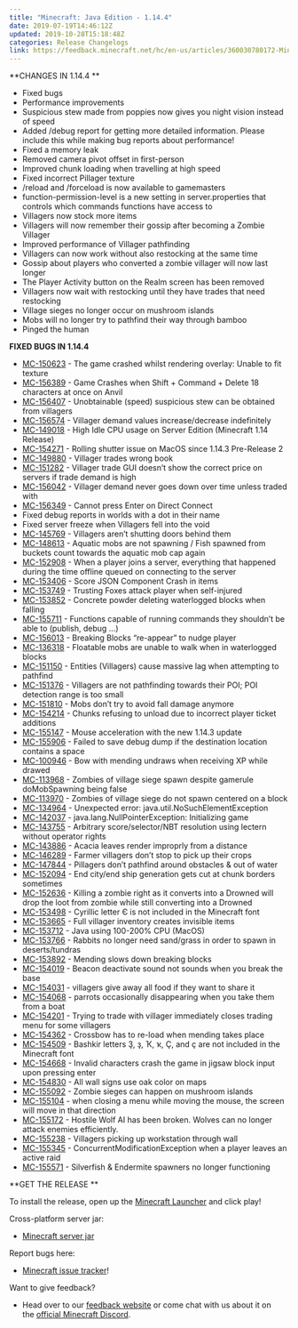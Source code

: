 ```yaml
---
title: "Minecraft: Java Edition - 1.14.4"
date: 2019-07-19T14:46:12Z
updated: 2019-10-28T15:18:48Z
categories: Release Changelogs
link: https://feedback.minecraft.net/hc/en-us/articles/360030780172-Minecraft-Java-Edition-1-14-4
---
```


**CHANGES IN 1.14.4  **

- Fixed bugs
- Performance improvements
- Suspicious stew made from poppies now gives you night vision instead of speed
- Added /debug report for getting more detailed information. Please include this while making bug reports about performance!
- Fixed a memory leak
- Removed camera pivot offset in first-person
- Improved chunk loading when travelling at high speed
- Fixed incorrect Pillager texture
- /reload and /forceload is now available to gamemasters
- function-permission-level is a new setting in server.properties that controls which commands functions have access to
- Villagers now stock more items
- Villagers will now remember their gossip after becoming a Zombie Villager 
- Improved performance of Villager pathfinding
- Villagers can now work without also restocking at the same time
- Gossip about players who converted a zombie villager will now last longer
- The Player Activity button on the Realm screen has been removed
- Villagers now wait with restocking until they have trades that need restocking
- Village sieges no longer occur on mushroom islands
- Mobs will no longer try to pathfind their way through bamboo
- Pinged the human

**FIXED BUGS IN 1.14.4**

- [MC-150623](https://bugs.mojang.com/browse/MC-150623) - The game crashed whilst rendering overlay: Unable to fit texture
- [MC-156389](https://bugs.mojang.com/browse/MC-156389) - Game Crashes when Shift + Command + Delete 18 characters at once on Anvil
- [MC-156407](https://bugs.mojang.com/browse/MC-156407) - Unobtainable (speed) suspicious stew can be obtained from villagers
- [MC-156574](https://bugs.mojang.com/browse/MC-156574) - Villager demand values increase/decrease indefinitely
- [MC-149018](https://bugs.mojang.com/browse/MC-149018) - High Idle CPU usage on Server Edition (Minecraft 1.14 Release)
- [MC-154271](https://bugs.mojang.com/browse/MC-154271) - Rolling shutter issue on MacOS since 1.14.3 Pre-Release 2
- [MC-149880](https://bugs.mojang.com/browse/MC-149880) - Villager trades wrong book
- [MC-151282](https://bugs.mojang.com/browse/MC-151282) - Villager trade GUI doesn’t show the correct price on servers if trade demand is high
- [MC-156042](https://bugs.mojang.com/browse/MC-156042) - Villager demand never goes down over time unless traded with
- [MC-156349](https://bugs.mojang.com/browse/MC-156349) - Cannot press Enter on Direct Connect
- Fixed debug reports in worlds with a dot in their name
- Fixed server freeze when Villagers fell into the void
- [MC-145769](https://bugs.mojang.com/browse/MC-145769) - Villagers aren’t shutting doors behind them
- [MC-148613](https://bugs.mojang.com/browse/MC-148613) - Aquatic mobs are not spawning / Fish spawned from buckets count towards the aquatic mob cap again
- [MC-152908](https://bugs.mojang.com/browse/MC-152908) - When a player joins a server, everything that happened during the time offline queued on connecting to the server
- [MC-153406](https://bugs.mojang.com/browse/MC-153406) - Score JSON Component Crash in items
- [MC-153749](https://bugs.mojang.com/browse/MC-153749) - Trusting Foxes attack player when self-injured
- [MC-153852](https://bugs.mojang.com/browse/MC-153852) - Concrete powder deleting waterlogged blocks when falling
- [MC-155711](https://bugs.mojang.com/browse/MC-155711) - Functions capable of running commands they shouldn’t be able to (publish, debug …)
- [MC-156013](https://bugs.mojang.com/browse/MC-156013) - Breaking Blocks “re-appear” to nudge player
- [MC-136318](https://bugs.mojang.com/browse/MC-136318) - Floatable mobs are unable to walk when in waterlogged blocks
- [MC-151150](https://bugs.mojang.com/browse/MC-151150) - Entities (Villagers) cause massive lag when attempting to pathfind
- [MC-151376](https://bugs.mojang.com/browse/MC-151376) - Villagers are not pathfinding towards their POI; POI detection range is too small
- [MC-151810](https://bugs.mojang.com/browse/MC-151810) - Mobs don’t try to avoid fall damage anymore
- [MC-154214](https://bugs.mojang.com/browse/MC-154214) - Chunks refusing to unload due to incorrect player ticket additions
- [MC-155147](https://bugs.mojang.com/browse/MC-155147) - Mouse acceleration with the new 1.14.3 update
- [MC-155906](https://bugs.mojang.com/browse/MC-155906) - Failed to save debug dump if the destination location contains a space
- [MC-100946](https://bugs.mojang.com/browse/MC-100946) - Bow with mending undraws when receiving XP while drawed
- [MC-113968](https://bugs.mojang.com/browse/MC-113968) - Zombies of village siege spawn despite gamerule doMobSpawning being false
- [MC-113970](https://bugs.mojang.com/browse/MC-113970) - Zombies of village siege do not spawn centered on a block
- [MC-134964](https://bugs.mojang.com/browse/MC-134964) - Unexpected error: java.util.NoSuchElementException
- [MC-142037](https://bugs.mojang.com/browse/MC-142037) - java.lang.NullPointerException: Initializing game
- [MC-143755](https://bugs.mojang.com/browse/MC-143755) - Arbitrary score/selector/NBT resolution using lectern without operator rights
- [MC-143886](https://bugs.mojang.com/browse/MC-143886) - Acacia leaves render improprly from a distance
- [MC-146289](https://bugs.mojang.com/browse/MC-146289) - Farmer villagers don’t stop to pick up their crops
- [MC-147844](https://bugs.mojang.com/browse/MC-147844) - Pillagers don’t pathfind around obstacles & out of water
- [MC-152094](https://bugs.mojang.com/browse/MC-152094) - End city/end ship generation gets cut at chunk borders sometimes
- [MC-152636](https://bugs.mojang.com/browse/MC-152636) - Killing a zombie right as it converts into a Drowned will drop the loot from zombie while still converting into a Drowned
- [MC-153498](https://bugs.mojang.com/browse/MC-153498) - Cyrillic letter Є is not included in the Minecraft font
- [MC-153665](https://bugs.mojang.com/browse/MC-153665) - Full villager inventory creates invisible items
- [MC-153712](https://bugs.mojang.com/browse/MC-153712) - Java using 100-200% CPU (MacOS)
- [MC-153766](https://bugs.mojang.com/browse/MC-153766) - Rabbits no longer need sand/grass in order to spawn in deserts/tundras
- [MC-153892](https://bugs.mojang.com/browse/MC-153892) - Mending slows down breaking blocks
- [MC-154019](https://bugs.mojang.com/browse/MC-154019) - Beacon deactivate sound not sounds when you break the base
- [MC-154031](https://bugs.mojang.com/browse/MC-154031) - villagers give away all food if they want to share it
- [MC-154068](https://bugs.mojang.com/browse/MC-154068) - parrots occasionally disappearing when you take them from a boat
- [MC-154201](https://bugs.mojang.com/browse/MC-154201) - Trying to trade with villager immediately closes trading menu for some villagers
- [MC-154362](https://bugs.mojang.com/browse/MC-154362) - Crossbow has to re-load when mending takes place
- [MC-154509](https://bugs.mojang.com/browse/MC-154509) - Bashkir letters Ҙ, ҙ, Ҡ, ҡ, Ҫ, and ҫ are not included in the Minecraft font
- [MC-154668](https://bugs.mojang.com/browse/MC-154668) - Invalid characters crash the game in jigsaw block input upon pressing enter
- [MC-154830](https://bugs.mojang.com/browse/MC-154830) - All wall signs use oak color on maps
- [MC-155092](https://bugs.mojang.com/browse/MC-155092) - Zombie sieges can happen on mushroom islands
- [MC-155104](https://bugs.mojang.com/browse/MC-155104) - when closing a menu while moving the mouse, the screen will move in that direction
- [MC-155172](https://bugs.mojang.com/browse/MC-155172) - Hostile Wolf AI has been broken. Wolves can no longer attack enemies efficiently.
- [MC-155238](https://bugs.mojang.com/browse/MC-155238) - Villagers picking up workstation through wall
- [MC-155345](https://bugs.mojang.com/browse/MC-155345) - ConcurrentModificationException when a player leaves an active raid
- [MC-155571](https://bugs.mojang.com/browse/MC-155571) - Silverfish & Endermite spawners no longer functioning

**GET THE RELEASE  **

To install the release, open up the [Minecraft Launcher](https://www.minecraft.net/download) and click play!

Cross-platform server jar:

- [Minecraft server jar](https://launcher.mojang.com/v1/objects/3dc3d84a581f14691199cf6831b71ed1296a9fdf/server.jar)

Report bugs here:

- [Minecraft issue tracker](https://bugs.mojang.com/browse/MC)!

Want to give feedback?

- Head over to our [feedback website](https://aka.ms/snapshotfeedback) or come chat with us about it on the [official Minecraft Discord](https://discord.gg/Minecraft).
